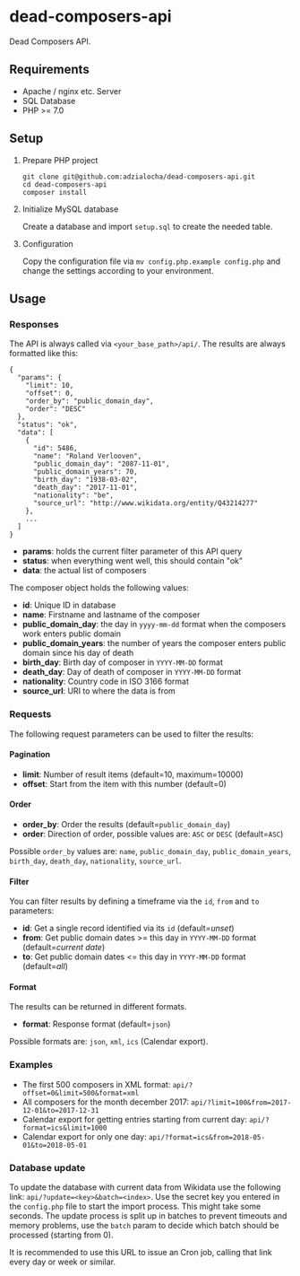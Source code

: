 # dead-composers-api

Dead Composers API.

## Requirements

* Apache / nginx etc. Server
* SQL Database
* PHP >= 7.0

## Setup

1. Prepare PHP project

    ```
    git clone git@github.com:adzialocha/dead-composers-api.git
    cd dead-composers-api
    composer install
    ```

2. Initialize MySQL database

    Create a database and import `setup.sql` to create the needed table.

3. Configuration

    Copy the configuration file via `mv config.php.example config.php` and change the settings according to your environment.

## Usage

### Responses

The API is always called via `<your_base_path>/api/`. The results are always formatted like this:

```
{
  "params": {
    "limit": 10,
    "offset": 0,
    "order_by": "public_domain_day",
    "order": "DESC"
  },
  "status": "ok",
  "data": [
    {
      "id": 5486,
      "name": "Roland Verlooven",
      "public_domain_day": "2087-11-01",
      "public_domain_years": 70,
      "birth_day": "1938-03-02",
      "death_day": "2017-11-01",
      "nationality": "be",
      "source_url": "http://www.wikidata.org/entity/Q43214277"
    },
    ...
  ]
}
```

* **params**: holds the current filter parameter of this API query
* **status**: when everything went well, this should contain "ok"
* **data**: the actual list of composers

The composer object holds the following values:

* **id**: Unique ID in database
* **name**: Firstname and lastname of the composer
* **public_domain_day**: the day in `yyyy-mm-dd` format when the composers work enters public domain
* **public_domain_years**: the number of years the composer enters public domain since his day of death
* **birth_day**: Birth day of composer in `YYYY-MM-DD` format
* **death_day**: Day of death of composer in `YYYY-MM-DD` format
* **nationality**: Country code in ISO 3166 format
* **source_url**: URI to where the data is from

### Requests

The following request parameters can be used to filter the results:

#### Pagination

* **limit**: Number of result items (default=10, maximum=10000)
* **offset**: Start from the item with this number (default=0)

#### Order

* **order_by**: Order the results (default=`public_domain_day`)
* **order**: Direction of order, possible values are: `ASC` or `DESC` (default=`ASC`)

Possible `order_by` values are: `name`, `public_domain_day`, `public_domain_years`, `birth_day`, `death_day`, `nationality`, `source_url`.

#### Filter

You can filter results by defining a timeframe via the `id`, `from` and `to` parameters:

* **id**: Get a single record identified via its `id` (default=*unset*)
* **from**: Get public domain dates >= this day in `YYYY-MM-DD` format (default=*current date*)
* **to**: Get public domain dates <= this day in `YYYY-MM-DD` format (default=*all*)

#### Format

The results can be returned in different formats.

* **format**: Response format (default=`json`)

Possible formats are: `json`, `xml`, `ics` (Calendar export).

### Examples

* The first 500 composers in XML format: `api/?offset=0&limit=500&format=xml`
* All composers for the month december 2017: `api/?limit=100&from=2017-12-01&to=2017-12-31`
* Calendar export for getting entries starting from current day: `api/?format=ics&limit=1000`
* Calendar export for only one day: `api/?format=ics&from=2018-05-01&to=2018-05-01`

### Database update

To update the database with current data from Wikidata use the following link: `api/?update=<key>&batch=<index>`. Use the secret key you entered in the `config.php` file to start the import process. This might take some seconds. The update process is split up in batches to prevent timeouts and memory problems, use the `batch` param to decide which batch should be processed (starting from 0).

It is recommended to use this URL to issue an Cron job, calling that link every day or week or similar.
